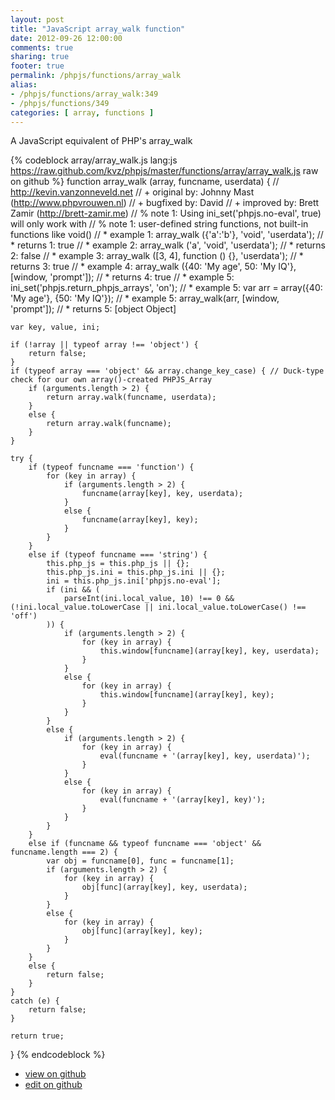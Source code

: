 ```yaml
---
layout: post
title: "JavaScript array_walk function"
date: 2012-09-26 12:00:00
comments: true
sharing: true
footer: true
permalink: /phpjs/functions/array_walk
alias:
- /phpjs/functions/array_walk:349
- /phpjs/functions/349
categories: [ array, functions ]
---
```

A JavaScript equivalent of PHP's array_walk
<!-- more -->
{% codeblock array/array_walk.js lang:js https://raw.github.com/kvz/phpjs/master/functions/array/array_walk.js raw on github %}
function array_walk (array, funcname, userdata) {
    // http://kevin.vanzonneveld.net
    // +   original by: Johnny Mast (http://www.phpvrouwen.nl)
    // +   bugfixed by: David
    // +   improved by: Brett Zamir (http://brett-zamir.me)
    // %   note 1: Using ini_set('phpjs.no-eval', true) will only work with 
    // %   note 1:  user-defined string functions, not built-in functions like void()
    // *     example 1: array_walk ({'a':'b'}, 'void', 'userdata');
    // *     returns 1: true
    // *     example 2: array_walk ('a', 'void', 'userdata');
    // *     returns 2: false
    // *     example 3: array_walk ([3, 4], function () {}, 'userdata');
    // *     returns 3: true
    // *     example 4: array_walk ({40: 'My age', 50: 'My IQ'}, [window, 'prompt']);
    // *     returns 4: true
    // *     example 5: ini_set('phpjs.return_phpjs_arrays', 'on');
    // *     example 5: var arr = array({40: 'My age'}, {50: 'My IQ'});
    // *     example 5: array_walk(arr, [window, 'prompt']);
    // *     returns 5: [object Object]    
    var key, value, ini;

    if (!array || typeof array !== 'object') {
        return false;
    }
    if (typeof array === 'object' && array.change_key_case) { // Duck-type check for our own array()-created PHPJS_Array
        if (arguments.length > 2) {
            return array.walk(funcname, userdata);
        }
        else {
            return array.walk(funcname);
        }
    }

    try {
        if (typeof funcname === 'function') {
            for (key in array) {
                if (arguments.length > 2) {
                    funcname(array[key], key, userdata);
                }
                else {
                    funcname(array[key], key);
                }
            }
        }
        else if (typeof funcname === 'string') {
            this.php_js = this.php_js || {};
            this.php_js.ini = this.php_js.ini || {};
            ini = this.php_js.ini['phpjs.no-eval'];
            if (ini && (
                parseInt(ini.local_value, 10) !== 0 && (!ini.local_value.toLowerCase || ini.local_value.toLowerCase() !== 'off')
            )) {
                if (arguments.length > 2) {
                    for (key in array) {
                        this.window[funcname](array[key], key, userdata);
                    }
                }
                else {
                    for (key in array) {
                        this.window[funcname](array[key], key);
                    }
                }
            }
            else {
                if (arguments.length > 2) {
                    for (key in array) {
                        eval(funcname + '(array[key], key, userdata)');
                    }
                }
                else {
                    for (key in array) {
                        eval(funcname + '(array[key], key)');
                    }
                }
            }
        }
        else if (funcname && typeof funcname === 'object' && funcname.length === 2) {
            var obj = funcname[0], func = funcname[1];
            if (arguments.length > 2) {
                for (key in array) {
                    obj[func](array[key], key, userdata);
                }
            }
            else {
                for (key in array) {
                    obj[func](array[key], key);
                }
            }            
        }
        else {
            return false;
        }
    }
    catch (e) {
        return false;
    }

    return true;
}
{% endcodeblock %}
<ul>
 <li><a href="https://github.com/kvz/phpjs/blob/master/functions/array/array_walk.js">view on github</a></li>
 <li><a href="https://github.com/kvz/phpjs/edit/master/functions/array/array_walk.js">edit on github</a></li>
</ul>

